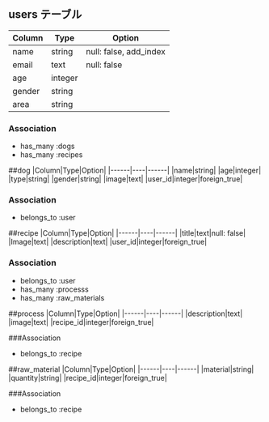 ## users テーブル
|Column|Type|Option|
|------|----|------|
|name|string|null: false, add_index|
|email|text|null: false|
|age|integer|
|gender|string|
|area|string|

### Association
- has_many :dogs
- has_many :recipes

##dog
|Column|Type|Option|
|------|----|------|
|name|string|
|age|integer|
|type|string|
|gender|string|
|image|text|
|user_id|integer|foreign_true|

### Association
- belongs_to :user

##recipe
|Column|Type|Option|
|------|----|------|
|title|text|null: false|
|Image|text|
|description|text|
|user_id|integer|foreign_true|

### Association
- belongs_to :user
- has_many :processs
- has_many :raw_materials

##process
|Column|Type|Option|
|------|----|------|
|description|text|
|image|text|
|recipe_id|integer|foreign_true|

###Association
- belongs_to :recipe

##raw_material
|Column|Type|Option|
|------|----|------|
|material|string|
|quantity|string|
|recipe_id|integer|foreign_true|

###Association
- belongs_to :recipe
